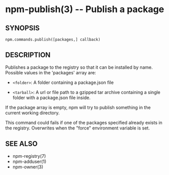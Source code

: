 npm-publish(3) -- Publish a package
===================================
































<extoc></extoc>

## SYNOPSIS

    npm.commands.publish([packages,] callback)

## DESCRIPTION

Publishes a package to the registry so that it can be installed by name.
Possible values in the 'packages' array are:

* `<folder>`:
  A folder containing a package.json file

* `<tarball>`:
  A url or file path to a gzipped tar archive containing a single folder
  with a package.json file inside.

If the package array is empty, npm will try to publish something in the
current working directory.

This command could fails if one of the packages specified already exists in
the registry.  Overwrites when the "force" environment variable is set.

## SEE ALSO

* npm-registry(7)
* npm-adduser(1)
* npm-owner(3)

